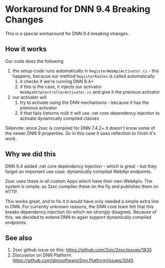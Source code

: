 ﻿# Workaround for DNN 9.4 Breaking Changes

This is a special workaround for DNN 9.4 breaking changes. 

## How it works

Our code does the following
1. the setup-code runs automatically in `RegisterWebApiActivator.cs` - this happens, because our method `RegisterRoutes` is called automatically 
	1. it checks if we're running DNN 9.4+ 
	1. if this is the case, it injects our activator `WebApiHttpControllerActivator.cs` and give it the previous activator
1. our activater will
	1. try to activate using the DNN mechanisms - because it has the previous activator
	1. if that fails (returns null) it will use .net core dependency injection to activate dynamically compiled classes

Sidenote: since 2sxc is compiled for DNN 7.4.2+ it doesn't know some of the newer DNN 9 properties. So in this case it uses reflection to finish it's work.

## Why we did this

DNN 9.4 added .net core dependency injection - which is great - but they forgot an important use case: dynamically compiled WebApi endpoints. 

2sxc uses these in all custom Apps which have their own WebApis. The system is simple, as 2sxc compiles these on the fly and publishes them on HTTP. 

This works great, and to fix it it would have only needed a simple extra line in DNN. 
For currently unknown reasons, the DNN core team felt that this breaks dependency injection (to which we strongly disagree). 
Because of this, we decided to extend DNN to again support dynamically compiled endpoints. 

## See also

1. 2sxc github issue on this: https://github.com/2sic/2sxc/issues/1830
1. Discussion on DNN Platform: https://github.com/dnnsoftware/Dnn.Platform/issues/3045